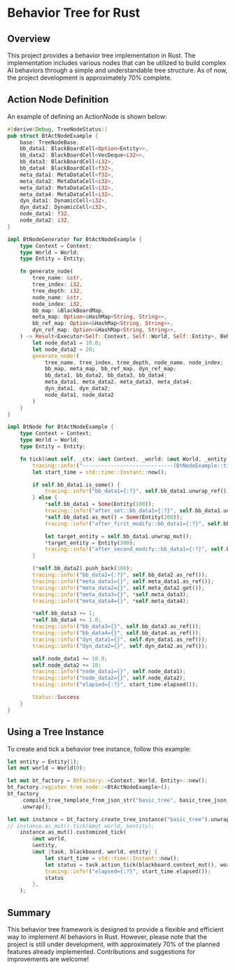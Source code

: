 # Behavior Tree for Rust

## Overview

This project provides a behavior tree implementation in Rust. The implementation includes various nodes that can be utilized to build complex AI behaviors through a simple and understandable tree structure. As of now, the project development is approximately 70% complete.

## Action Node Definition

An example of defining an ActionNode is shown below:

```rust
#[derive(Debug, TreeNodeStatus)]
pub struct BtActNodeExample {
    base: TreeNodeBase,
    bb_data1: BlackBoardCell<Option<Entity>>,
    bb_data2: BlackBoardCell<VecDeque<i32>>,
    bb_data3: BlackBoardCell<i32>,
    bb_data4: BlackBoardCell<f32>,
    meta_data1: MetaDataCell<f32>,
    meta_data2: MetaDataCell<i32>,
    meta_data3: MetaDataCell<i32>,
    meta_data4: MetaDataCell<i32>,
    dyn_data1: DynamicCell<i32>,
    dyn_data2: DynamicCell<i32>,
    node_data1: f32,
    node_data2: i32,
}

impl BtNodeGenerator for BtActNodeExample {
    type Context = Context;
    type World = World;
    type Entity = Entity;

    fn generate_node(
        tree_name: &str,
        tree_index: i32,
        tree_depth: i32,
        node_name: &str,
        node_index: i32,
        bb_map: &BlackBoardMap,
        meta_map: Option<&HashMap<String, String>>,
        bb_ref_map: Option<&HashMap<String, String>>,
        dyn_ref_map: Option<&HashMap<String, String>>,
    ) -> Result<Executor<Self::Context, Self::World, Self::Entity>, BehaviorError> {
        let node_data1 = 10.0;
        let node_data2 = 20;
        generate_node!(
            tree_name, tree_index, tree_depth, node_name, node_index;
            bb_map, meta_map, bb_ref_map, dyn_ref_map;
            bb_data1, bb_data2, bb_data3, bb_data4;
            meta_data1, meta_data2, meta_data3, meta_data4;
            dyn_data1, dyn_data2;
            node_data1, node_data2
        )
    }
}

impl BtNode for BtActNodeExample {
    type Context = Context;
    type World = World;
    type Entity = Entity;

    fn tick(&mut self, _ctx: &mut Context, _world: &mut World, _entity: &Entity) -> Status {
        tracing::info!("-----------------------------(BtNodeExample::tick start)-----------------------------");
        let start_time = std::time::Instant::now();

        if self.bb_data1.is_some() {
            tracing::info!("bb_data1={:?}", self.bb_data1.unwrap_ref());
        } else {
            *self.bb_data1 = Some(Entity(100));
            tracing::info!("after_set::bb_data1={:?}", self.bb_data1.unwrap_ref());
            *self.bb_data1.as_mut() = Some(Entity(200));
            tracing::info!("after_first_modify::bb_data1={:?}", self.bb_data1.unwrap_ref());

            let target_entity = self.bb_data1.unwrap_mut();
            *target_entity = Entity(300);
            tracing::info!("after_second_modify::bb_data1={:?}", self.bb_data1.unwrap_value());
        }

        (*self.bb_data2).push_back(100);
        tracing::info!("bb_data2={:?}", self.bb_data2.as_ref());
        tracing::info!("meta_data1={}", self.meta_data1.as_ref());
        tracing::info!("meta_data2={}", self.meta_data2.get());
        tracing::info!("meta_data3={}", *self.meta_data3);
        tracing::info!("meta_data4={}", *self.meta_data4);

        *self.bb_data3 += 1;
        *self.bb_data4 += 1.0;
        tracing::info!("bb_data3={}", self.bb_data3.as_ref());
        tracing::info!("bb_data4={}", self.bb_data4.as_ref());
        tracing::info!("dyn_data1={}", self.dyn_data1.as_ref());
        tracing::info!("dyn_data2={}", self.dyn_data2.as_ref());

        self.node_data1 += 10.0;
        self.node_data2 += 10;
        tracing::info!("node_data1={}", self.node_data1);
        tracing::info!("node_data2={}", self.node_data2);
        tracing::info!("elapsed={:?}", start_time.elapsed());

        Status::Success
    }
}
```

## Using a Tree Instance

To create and tick a behavior tree instance, follow this example:

```rust
let entity = Entity(1);
let mut world = World(0);

let mut bt_factory = BtFactory::<Context, World, Entity>::new();
bt_factory.register_tree_node::<BtActNodeExample>();
bt_factory
    .compile_tree_template_from_json_str("basic_tree", basic_tree_json_str)
    .unwrap();

let mut instance = bt_factory.create_tree_instance("basic_tree").unwrap();
// instance.as_mut().tick(&mut world, &entity);
    instance.as_mut().customized_tick(
        &mut world,
        &entity,
        &mut |task, blackboard, world, entity| {
            let start_time = std::time::Instant::now();
            let status = task.action_tick(blackboard.context_mut(), world, &entity);
            tracing::info!("elapsed={:?}", start_time.elapsed());
            status
        },
    );
```

## Summary

This behavior tree framework is designed to provide a flexible and efficient way to implement AI behaviors in Rust. However, please note that the project is still under development, with approximately 70% of the planned features already implemented. Contributions and suggestions for improvements are welcome!
